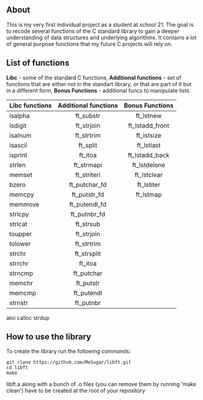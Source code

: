 ## About
This is my very first individual project as a student at school 21. 
The goal is to recode several functions of the C standard library to gain a deeper understanding of data structures and underlying algorithms.
It contains a lot of general purpose functions that my future C projects will rely on. 

## List of functions
**Libc** - some of the standard C functions, **Additional functions** - set of functions that are either not in the standart library,
or that are part of it but in a different form, **Bonus Functions** - additional funcs to manipulate lists.

Libc functions | Additional functions | Bonus Functions
:----------- | :-----------: | :-----------:
isalpha		| ft_substr	| ft_lstnew	
isdigit		| ft_strjoin		| ft_lstadd_front
isalnum		| ft_strtrim		| ft_lstsize
isascii		| ft_split		| ft_lstlast
isprint		| ft_itoa		| ft_lstadd_back
strlen		| ft_strmapi	| ft_lstdelone
memset		| ft_striteri | ft_lstclear
bzero		| ft_putchar_fd | ft_lstiter
memcpy		| ft_putstr_fd | ft_lstmap
memmove		| ft_putendl_fd	
strlcpy		| ft_putnbr_fd
strlcat		| ft_strsub
toupper		| ft_strjoin
tolower		| ft_strtrim
strchr		| ft_strsplit
strrchr		| ft_itoa
strncmp		| ft_putchar
memchr		| ft_putstr
memcmp		| ft_putendl
strnstr		| ft_putnbr
atoi
calloc
strdup

## How to use the library
To create the library run the following commands:

	git clone https://github.com/MeSugar/libft.git
	cd libft
	make
libft.a along with a bunch of .o files (you can remove them by running 'make clean') have to be created at the root of your repository
